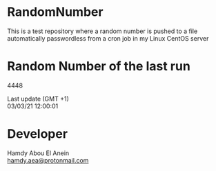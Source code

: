 # RandomNumber    
This is a test repository where a random number is pushed to a file automatically passwordless from a cron job in my Linux CentOS server    
# Random Number of the last run   
4448
      
Last update (GMT +1)    
03/03/21 12:00:01
# Developer    
Hamdy Abou El Anein   
hamdy.aea@protonmail.com
